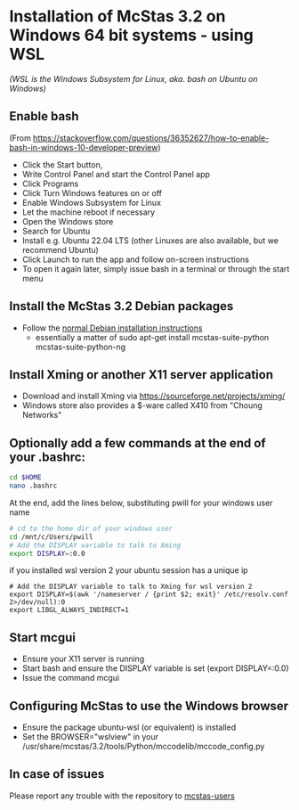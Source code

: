 # Installation of McStas 3.2 on Windows 64 bit systems - using WSL
*(WSL is the Windows Subsystem for Linux, aka. bash on Ubuntu on Windows)*


## Enable bash
(From https://stackoverflow.com/questions/36352627/how-to-enable-bash-in-windows-10-developer-preview)
* Click the Start button,
* Write Control Panel and start the Control Panel app
* Click Programs
* Click Turn Windows features on or off
* Enable Windows Subsystem for Linux
* Let the machine reboot if necessary
* Open the Windows store
* Search for Ubuntu
* Install e.g. Ubuntu 22.04 LTS (other Linuxes are also
available, but we recommend Ubuntu)
* Click Launch to run the app and follow on-screen instructions
* To open it again later, simply issue bash in a terminal or through
the start menu

## Install the McStas 3.2 Debian packages
* Follow the
  [normal Debian installation instructions](../../Linux/debian/README.md)
  - essentially a matter of sudo apt-get install mcstas-suite-python mcstas-suite-python-ng

##  Install Xming or another X11 server application
* Download and install Xming via https://sourceforge.net/projects/xming/
* Windows store also provides a $-ware called X410 from "Choung Networks"

## Optionally add a few commands at the end of your .bashrc:
```bash
cd $HOME
nano .bashrc
```
At the end, add the lines below, substituting pwill for  your windows
user name
```bash
# cd to the home dir of your windows user
cd /mnt/c/Users/pwill
# Add the DISPLAY variable to talk to Xming
export DISPLAY=:0.0
```
if you installed wsl version 2 your ubuntu session has a unique ip
```
# Add the DISPLAY variable to talk to Xming for wsl version 2
export DISPLAY=$(awk '/nameserver / {print $2; exit}' /etc/resolv.conf 2>/dev/null):0
export LIBGL_ALWAYS_INDIRECT=1
```

## Start mcgui
* Ensure your X11 server is running
* Start bash and ensure the DISPLAY variable is set (export
DISPLAY=:0.0)
* Issue the command mcgui

## Configuring McStas to use the Windows browser
* Ensure the package ubuntu-wsl (or equivalent) is installed
* Set the BROWSER="wslview" in your /usr/share/mcstas/3.2/tools/Python/mccodelib/mccode_config.py

## In case of issues
Please report any trouble with the repository to [mcstas-users](mailto:mcstas-users@mcstas.org)

